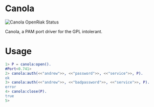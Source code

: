 Canola
======

![Canola OpenRiak Status](https://github.com/OpenRiak/canola/actions/workflows/erlang.yml/badge.svg?branch=openriak-3.2)

Canola, a PAM port driver for the GPL intolerant.

Usage
=====

```erlang
1> P = canola:open().
#Port<0.741>
2> canola:auth(<<"andrew">>, <<"password">>, <<"service">>, P).
ok
3> canola:auth(<<"andrew">>, <<"badpassword">>, <<"service">>, P).
error
4> canola:close(P).
true
5>
```
